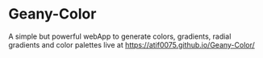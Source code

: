 # Geany-Color
A simple but powerful webApp to generate colors, gradients, radial gradients and color palettes
live at https://atif0075.github.io/Geany-Color/
